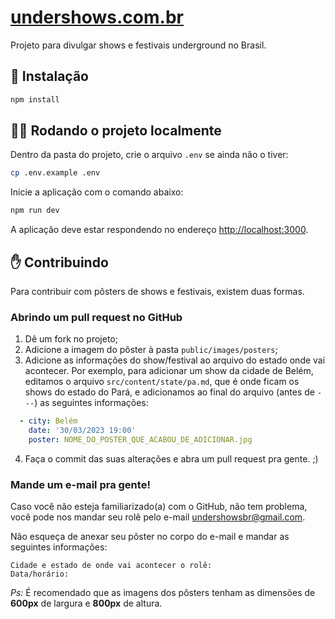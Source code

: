 # [undershows.com.br](https://undershows.com.br)
Projeto para divulgar shows e festivais underground no Brasil.

## :wrench: Instalação
```bash
npm install
```

## :woman_technologist: Rodando o projeto localmente
Dentro da pasta do projeto, crie o arquivo `.env` se ainda não o tiver:
```bash
cp .env.example .env
```

Inicie a aplicação com o comando abaixo:
```bash
npm run dev
```

A aplicação deve estar respondendo no endereço [http://localhost:3000]().

## :raised_hand: Contribuindo
Para contribuir com pôsters de shows e festivais, existem duas formas.

### Abrindo um pull request no GitHub

1. Dê um fork no projeto;
2. Adicione a imagem do pôster à pasta `public/images/posters`;
3. Adicione as informações do show/festival ao arquivo do estado onde vai acontecer. Por exemplo, para adicionar um show da cidade de Belém, editamos o arquivo `src/content/state/pa.md`, que é onde ficam os shows do estado do Pará, e adicionamos ao final do arquivo (antes de `---`) as seguintes informações:
```yml
  - city: Belém
    date: '30/03/2023 19:00'
    poster: NOME_DO_POSTER_QUE_ACABOU_DE_ADICIONAR.jpg
```

4. Faça o commit das suas alterações e abra um pull request pra gente. ;)

### Mande um e-mail pra gente!
Caso você não esteja familiarizado(a) com o GitHub, não tem problema, você pode nos mandar seu rolê pelo e-mail [undershowsbr@gmail.com]().

Não esqueça de anexar seu pôster no corpo do e-mail e mandar as seguintes informações:
```
Cidade e estado de onde vai acontecer o rolê:
Data/horário:
```

_Ps:_ É recomendado que as imagens dos pôsters tenham as dimensões de **600px** de largura e **800px** de altura.